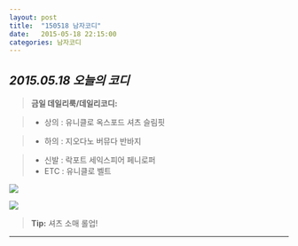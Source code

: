 ```yaml
---
layout: post
title:  "150518 남자코디"
date:   2015-05-18 22:15:00
categories: 남자코디
---
```






*2015.05.18 오늘의 코디*
-------------


> **금일 데일리룩/데일리코디:**

> - 상의 : 유니클로 옥스포드 셔츠 슬림핏

> - 하의 : 지오다노 버뮤다 반바지

> - 신발 : 락포트 세익스피어 페니로퍼
> -  ETC : 유니클로 벨트

 
![](https://lh6.googleusercontent.com/-uDqghlxfw0w/VWhsoDFaAsI/AAAAAAAAAA0/WgtSd_6ZIJc/w600-h505-no/1-1.jpg)

![](https://lh6.googleusercontent.com/-oGdaH6Xo9PE/VWhsoKw_99I/AAAAAAAAAA4/lq8mxrqDUYU/w720-h540-no/1-2.jpg)

> **Tip:** 셔츠 소매 롤업!


----------



